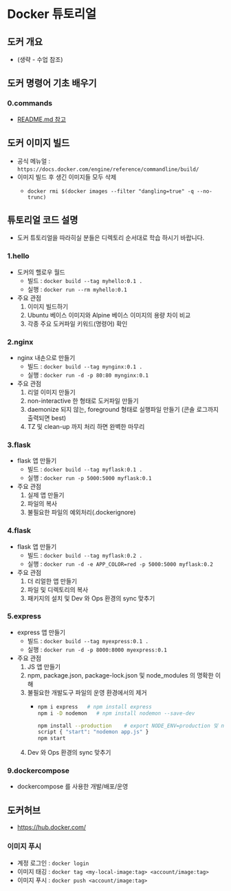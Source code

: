 # Docker 튜토리얼
## 도커 개요
- (생략 - 수업 참조)

## 도커 명령어 기초 배우기
### 0.commands
- [README.md 참고](https://github.com/lovehyun/tutorial-docker/tree/master/0.commands)

## 도커 이미지 빌드
- 공식 메뉴얼 : ` https://docs.docker.com/engine/reference/commandline/build/ `
- 이미지 빌드 후 생긴 <none> 이미지들 모두 삭제
  - ` docker rmi $(docker images --filter "dangling=true" -q --no-trunc) `

## 튜토리얼 코드 설명
- 도커 튜토리얼을 따라히실 분들은 디렉토리 순서대로 학습 하시기 바랍니다.

### 1.hello
- 도커의 핼로우 월드
  - 빌드 : ` docker build --tag myhello:0.1 . `
  - 실행 : ` docker run --rm myhello:0.1 `
- 주요 관점
  1. 이미지 빌드하기
  2. Ubuntu 베이스 이미지와 Alpine 베이스 이미지의 용량 차이 비교
  3. 각종 주요 도커파일 키워드(명령어) 확인

### 2.nginx
- nginx 내손으로 만들기
  - 빌드 : ` docker build --tag mynginx:0.1 . `
  - 실행 : ` docker run -d -p 80:80 mynginx:0.1 `
- 주요 관점
  1. 리얼 이미지 만들기
  2. non-interactive 한 형태로 도커파일 만들기
  3. daemonize 되지 않는, foreground 형태로 실행파일 만들기 (콘솔 로그까지 출력되면 best)
  4. TZ 및 clean-up 까지 처리 하면 완벽한 마무리

### 3.flask
- flask 앱 만들기
  - 빌드 : ` docker build --tag myflask:0.1 . `
  - 실행 : ` docker run -p 5000:5000 myflask:0.1 `
- 주요 관점
  1. 실제 앱 만들기
  2. 파일의 복사
  3. 불필요한 파일의 예외처리(.dockerignore)

### 4.flask
- flask 앱 만들기
  - 빌드 : ` docker build --tag myflask:0.2 . `
  - 실행 : ` docker run -d -e APP_COLOR=red -p 5000:5000 myflask:0.2 `
- 주요 관점
  1. 더 리얼한 앱 만들기
  2. 파일 및 디렉토리의 복사
  3. 패키지의 설치 및 Dev 와 Ops 환경의 sync 맞추기

### 5.express
- express 앱 만들기
  - 빌드 : ` docker build --tag myexpress:0.1 . `
  - 실행 : ` docker run -d -p 8000:8000 myexpress:0.1 `
- 주요 관점
  1. JS 앱 만들기
  2. npm, package.json, package-lock.json 및 node_modules 의 명확한 이해
  3. 불필요한 개발도구 파일의 운영 환경에서의 제거
     - ```bash
       npm i express   # npm install express
       npm i -D nodemon   # npm install nodemon --save-dev

       npm install --production    # export NODE_ENV=production 및 npm install
       script { "start": "nodemon app.js" }
       npm start
       ```
  4. Dev 와 Ops 환경의 sync 맞추기

### 9.dockercompose
- dockercompose 를 사용한 개발/배포/운영


## 도커허브
- https://hub.docker.com/

### 이미지 푸시
- 계정 로그인 : ` docker login `
- 이미지 태깅 : ` docker tag <my-local-image:tag> <account/image:tag> `
- 이미지 푸시 : ` docker push <account/image:tag> `
